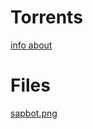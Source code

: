 # Torrents
[info about](sapbot.github.io\info\torrent)

# Files
[sapbot.png](sapbot.github.io\torrents\sapbot.torrent)